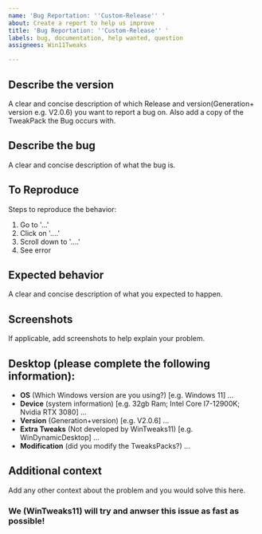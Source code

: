 ```yaml
---
name: 'Bug Reportation: ''Custom-Release'' '
about: Create a report to help us improve
title: 'Bug Reportation: ''Custom-Release'' '
labels: bug, documentation, help wanted, question
assignees: Win11Tweaks

---
```


## **Describe the version**
A clear and concise description of which Release and version(Generation+ version e.g. V2.0.6) you want to report a bug on. Also add a copy of the TweakPack the Bug occurs with.  

## **Describe the bug**
A clear and concise description of what the bug is.

## **To Reproduce**
Steps to reproduce the behavior:
1. Go to '...'
2. Click on '....'
3. Scroll down to '....'
4. See error

## **Expected behavior**
A clear and concise description of what you expected to happen.

## **Screenshots**
If applicable, add screenshots to help explain your problem.
<br>

## **Desktop (please complete the following information):**
 - **OS** (Which Windows version are you using?) [e.g. Windows 11]
   ...
 - **Device** (system information) [e.g. 32gb Ram; Intel Core I7-12900K; Nvidia RTX 3080]
   ...
 - **Version** (Generation+version) [e.g. V2.0.6]
   ...
 - **Extra Tweaks** (Not developed by WinTweaks11) [e.g. WinDynamicDesktop]
   ...
 - **Modification** (did you modify the TweaksPacks?)
   ...

## **Additional context**
Add any other context about the problem and you would solve this here.
<br>
### We (WinTweaks11) will try and anwser this issue as fast as possible!
